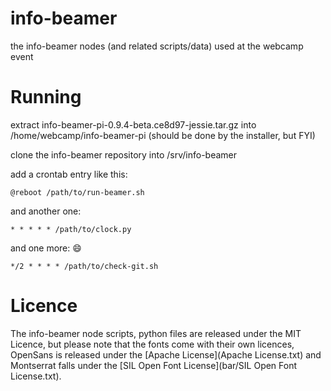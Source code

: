 # info-beamer
the info-beamer nodes (and related scripts/data) used at the webcamp event

# Running

extract info-beamer-pi-0.9.4-beta.ce8d97-jessie.tar.gz into /home/webcamp/info-beamer-pi (should be done by the installer, but FYI)

clone the info-beamer repository into /srv/info-beamer

add a crontab entry like this:
```
@reboot /path/to/run-beamer.sh
```

and another one:
```
* * * * * /path/to/clock.py
```

and one more: :smile:
```
*/2 * * * * /path/to/check-git.sh
```


# Licence

The info-beamer node scripts, python files are released under the MIT Licence, but please note that the fonts come with their own licences, OpenSans is released under the [Apache License](Apache License.txt) and Montserrat falls under the [SIL Open Font License](bar/SIL Open Font License.txt).
